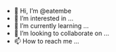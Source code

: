 - 👋 Hi, I’m @eatembe
- 👀 I’m interested in ...
- 🌱 I’m currently learning ...
- 💞️ I’m looking to collaborate on ...
- 📫 How to reach me ...

<!---
eatembe/eatembe is a ✨ special ✨ repository because its `README.md` (this file) appears on your GitHub profile.
You can click the Preview link to take a look at your changes.
--->
